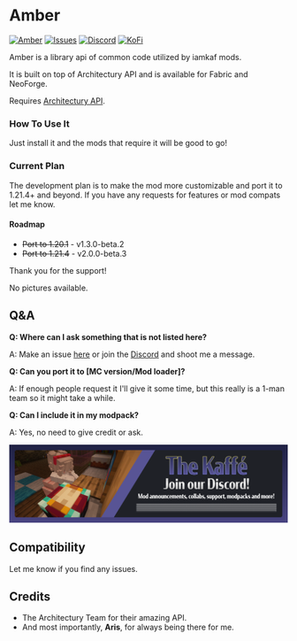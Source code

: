 # Amber



[![Amber](https://img.shields.io/badge/Amber-iamkaf?style=for-the-badge&label=Requires&color=%23ebb134)](https://modrinth.com/mod/amber)
[![Issues](https://img.shields.io/github/issues/iamkaf/mod-issues?style=for-the-badge&color=%23eee)](https://github.com/iamkaf/mod-issues)
[![Discord](https://img.shields.io/discord/1207469438719492176?style=for-the-badge&logo=discord&label=DISCORD&color=%235865F2)](https://discord.gg/HV5WgTksaB)
[![KoFi](https://img.shields.io/badge/KoFi-iamkaf?style=for-the-badge&logo=kofi&logoColor=%2330d1e3&label=Support%20Me&color=%2330d1e3)](https://ko-fi.com/iamkaffe)

Amber is a library api of common code utilized by iamkaf mods.

It is built on top of Architectury API and is available for Fabric and NeoForge.

Requires [Architectury API](https://modrinth.com/mod/architectury-api).

### How To Use It

Just install it and the mods that require it will be good to go!


### Current Plan

The development plan is to make the mod more customizable and port it to 1.21.4+ and beyond. If you have any requests for features or mod compats let me know.

#### Roadmap


- ~~Port to 1.20.1~~ - v1.3.0-beta.2
- ~~Port to 1.21.4~~ - v2.0.0-beta.3

Thank you for the support!

No pictures available.

## Q&A

**Q: Where can I ask something that is not listed here?**

A: Make an issue [here](https://github.com/iamkaf/mod-issues) or join the [Discord](https://discord.gg/HV5WgTksaB) and shoot me a message.


**Q: Can you port it to [MC version/Mod loader]?**

A: If enough people request it I'll give it some time, but this really is a 1-man team so it might take a while.


**Q: Can I include it in my modpack?**

A: Yes, no need to give credit or ask.

[![Join our Discord](https://raw.githubusercontent.com/iamkaf/modresources/refs/heads/main/pages/common/discord.png)](https://discord.gg/HV5WgTksaB)

## Compatibility

Let me know if you find any issues.

## Credits

- The Architectury Team for their amazing API.
- And most importantly, **Aris**, for always being there for me.

